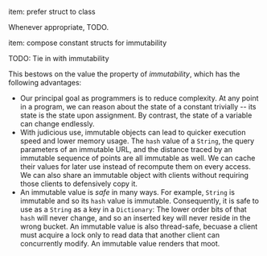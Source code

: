 item: prefer struct to class

Whenever appropriate, TODO.


item: compose constant structs for immutability

TODO: Tie in with immutability

This bestows on the value the property of *immutability*, which has the following advantages:

* Our principal goal as programmers is to reduce complexity. At any point in a program, we can reason about the state of a constant trivially -- its state is the state upon assignment. By contrast, the state of a variable can change endlessly.
* With judicious use, immutable objects can lead to quicker execution speed and lower memory usage. The `hash` value of a `String`, the query parameters of an immutable URL, and the distance traced by an immutable sequence of points are all immutable as well. We can cache their values for later use instead of recompute them on every access. We can also share an immutable object with clients without requiring those clients to defensively copy it.
* An immutable value is *safe* in many ways. For example, `String` is immutable and so its `hash` value is immutable. Consequently, it is safe to use as a `String` as a key in a `Dictionary`: The lower order bits of that `hash` will never change, and so an inserted key will never reside in the wrong bucket. An immutable value is also thread-safe, becuase a client must acquire a lock only to read data that another client can concurrently modify. An immutable value renders that moot.

